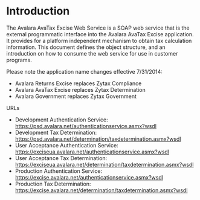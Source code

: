 # Introduction

The Avalara AvaTax Excise Web Service is a SOAP web service that is the external programmatic interface into the Avalara AvaTax Excise application.   It provides for a platform independent mechanism to obtain tax calculation information.  This document defines the object structure, and an introduction on how to consume the web service for use in customer programs.

Please note the application name changes effective 7/31/2014:
* Avalara Returns Excise replaces Zytax Compliance
* Avalara AvaTax Excise replaces Zytax Determination
* Avalara Government replaces Zytax Government

URLs
* Development Authentication Service: https://psd.avalara.net/authenticationservice.asmx?wsdl
* Development Tax Determination:  https://psd.avalara.net/determination/taxdetermination.asmx?wsdl
* User Acceptance Authentication Service: https://exciseua.avalara.net/authenticationservice.asmx?wsdl
* User Acceptance Tax Determination: https://exciseua.avalara.net/determination/taxdetermination.asmx?wsdl
* Production Authentication Service: https://excise.avalara.net/authenticationservice.asmx?wsdl
* Production Tax Determination: https://excise.avalara.net/determination/taxdetermination.asmx?wsdl


